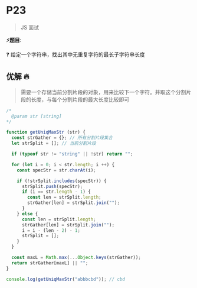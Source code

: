 # P23

> JS 面试

**⚡题目**:

❓ 给定一个字符串，找出其中无重复字符的最长子字符串长度

## 优解 🔥

> 需要一个存储当前分割片段的对象，用来比较下一个字符。并取这个分割片段的长度，与每个分割片段的最大长度比较即可

```js
/*
  @param str [string]
*/

function getUniqMaxStr (str) {
  const strGather = {}; // 所有分割片段集合
  let strSplit = []; // 当前分割片段

  if (typeof str != "string" || !str) return "";

  for (let i = 0; i < str.length; i ++) {
    const specStr = str.charAt(i);

    if (!strSplit.includes(specStr)) {
      strSplit.push(specStr);
      if (i == str.length - 1) {
        const len = strSplit.length;
        strGather[len] = strSplit.join("");
      }
    } else {
      const len = strSplit.length;
      strGather[len] = strSplit.join("");
      i = i - (len - 2) - 1;
      strSplit = [];
    }
  }

  const maxL = Math.max(...Object.keys(strGather));
  return strGather[maxL] || "";
}

console.log(getUniqMaxStr("abbbcbd")); // cbd
```
